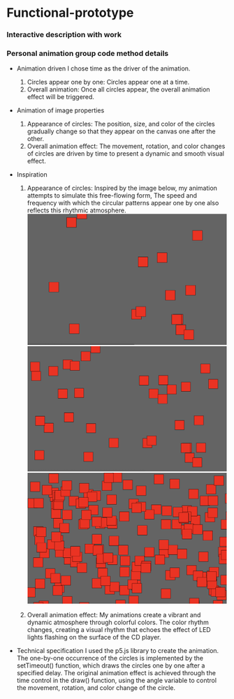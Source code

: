 # Functional-prototype
### Interactive description with work

### Personal animation group code method details
- Animation driven
  I chose time as the driver of the animation.
  1. Circles appear one by one: Circles appear one at a time. 
  2. Overall animation: Once all circles appear, the overall animation effect will be triggered. 
   
- Animation of image properties
   1. Appearance of circles: The position, size, and color of the circles gradually change so that they appear on the canvas one after the other.
   2. Overall animation effect: The movement, rotation, and color changes of circles are driven by time to present a dynamic and smooth visual effect.
   
- Inspiration
  1. Appearance of circles: Inspired by the image below, my animation attempts to simulate this free-flowing form, The speed and frequency with which the circular patterns appear one by one also reflects this rhythmic atmosphere.
   ![image of my inspiration](assets//截屏2024-05-27%20下午6.22.51.png)
   ![](assets//截屏2024-05-27%20下午6.22.59.png)
   ![](assets//截屏2024-05-27%20下午6.23.59.png)

  2. Overall animation effect: My animations create a vibrant and dynamic atmosphere through colorful colors. The color rhythm changes, creating a visual rhythm that echoes the effect of LED lights flashing on the surface of the CD player. 
  
- Technical specification
  I used the p5.js library to create the animation. The one-by-one occurrence of the circles is implemented by the setTimeout() function, which draws the circles one by one after a specified delay. The original animation effect is achieved through the time control in the draw() function, using the angle variable to control the movement, rotation, and color change of the circle.

